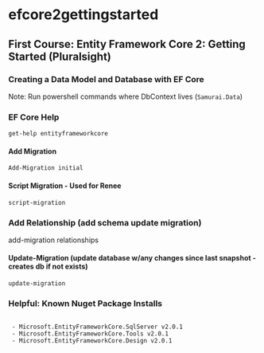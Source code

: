# efcore2gettingstarted

## First Course: Entity Framework Core 2: Getting Started (Pluralsight)

### Creating a Data Model and Database with EF Core

Note: Run powershell commands where DbContext lives (`Samurai.Data`)

### EF Core Help

`get-help entityframeworkcore`

#### Add Migration  
`Add-Migration initial`

#### Script Migration - Used for Renee
`script-migration`


### Add Relationship (add schema update migration)
add-migration relationships

#### Update-Migration (update database w/any changes since last snapshot - creates db if not exists)
`update-migration`

### Helpful: Known Nuget Package Installs

```

 - Microsoft.EntityFrameworkCore.SqlServer v2.0.1
 - Microsoft.EntityFrameworkCore.Tools v2.0.1 
 - Microsoft.EntityFrameworkCore.Design v2.0.1
 
```

